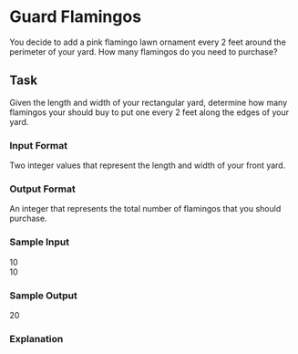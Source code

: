 <h1>Guard Flamingos</h1>
You decide to add a pink flamingo lawn ornament every 2 feet around the perimeter of your yard. How many flamingos do you need to purchase?

<h2>Task</h2>
Given the length and width of your rectangular yard, determine how many flamingos your should buy to put one every 2 feet along the edges of your yard.
<h3>Input Format</h3>
Two integer values that represent the length and width of your front yard.
<h3>Output Format</h3>
An integer that represents the total number of flamingos that you should purchase.
<h3>Sample Input</h3>
10<br> 10
<h3>Sample Output</h3>
20
<h3>Explanation</h3>
